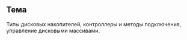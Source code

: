 ## Тема
Типы дисковых накопителей, контроллеры и методы подключения, управление дисковыми массивами.